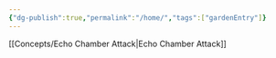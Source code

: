 ```yaml
---
{"dg-publish":true,"permalink":"/home/","tags":["gardenEntry"]}
---
```


[[Concepts/Echo Chamber Attack\|Echo Chamber Attack]]

